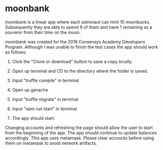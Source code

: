 # moonbank

moonbank is a linear app where each astronaut can mint 10 moonbucks.
Subsequently they are able to spend 9 of them and have 1 remaining as a souvenir from their time on the moon.

moonbank was created for the 2018 Consensys Academy Developers Program.
Although I was unable to finish the test cases the app should work as follows:

1) Click the "Clone or download" button to save a copy locally.

2) Open up terminal and CD to the directory where the folder is saved.

3) Input "truffle compile" in terminal

4) Open up ganache

5) Input "truffle migrate" in terminal

6) Input "npm run start" in terminal

7) The app should start.

Changing accounts and refreshing the page should allow the user to start from the beginning of the app.
The app should continue to update balances accordingly. This app uses metamask. Please clear accounts before using them on metamask to avoid network artifacts.
